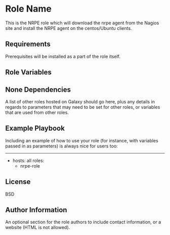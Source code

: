 Role Name
=========

This is the NRPE role which will download the nrpe agent from the Nagios site and install the NRPE agent on the centos/Ubuntu clients.

Requirements
------------

Prerequisites will be installed as a part of the role itself. 

Role Variables
--------------

None
Dependencies
------------

A list of other roles hosted on Galaxy should go here, plus any details in regards to parameters that may need to be set for other roles, or variables that are used from other roles.

Example Playbook
----------------

Including an example of how to use your role (for instance, with variables passed in as parameters) is always nice for users too:

---
- hosts: all
  roles:
    - nrpe-role

License
-------

BSD

Author Information
------------------

An optional section for the role authors to include contact information, or a website (HTML is not allowed).
